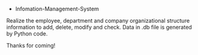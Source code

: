 - Infomation-Management-System

Realize the employee, department and company organizational structure information to add, delete, modify and check.
Data in .db file is generated by Python code.

Thanks for coming!

